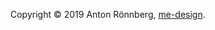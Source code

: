 Copyright &copy; 2019 Anton Rönnberg, [me-design](http://www.student.bth.se/~anro19/dbwebb-kurser/design/me/redovisa).
